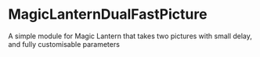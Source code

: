 # MagicLanternDualFastPicture
A simple module for Magic Lantern that takes two pictures with small delay, and fully customisable parameters
